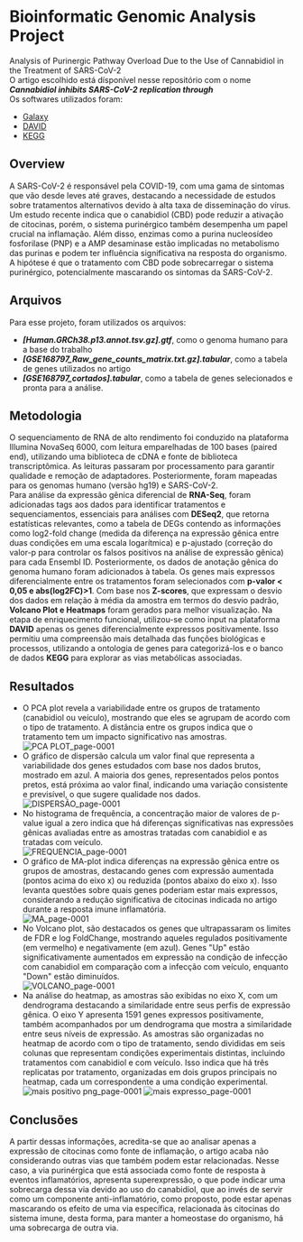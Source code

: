 # Bioinformatic Genomic Analysis Project 
Analysis of Purinergic Pathway Overload Due to the Use of Cannabidiol in the Treatment of SARS-CoV-2\
O artigo escolhido está dísponível nesse repositório com o nome ***Cannabidiol inhibits SARS-CoV-2 replication through***\
Os softwares utilizados foram:
- [Galaxy](https://usegalaxy.org)
- [DAVID](https://ngdc.cncb.ac.cn/databasecommons/database/id/3061)
- [KEGG](https://www.genome.jp/kegg/)

  
## Overview
A SARS-CoV-2 é responsável pela COVID-19, com uma gama de sintomas que vão desde leves até graves, destacando a necessidade de estudos sobre tratamentos alternativos devido à alta taxa de disseminação do vírus. Um estudo recente indica que o canabidiol (CBD) pode reduzir a ativação de citocinas, porém, o sistema purinérgico também desempenha um papel crucial na inflamação. Além disso, enzimas como a purina nucleosídeo fosforilase (PNP) e a AMP desaminase estão implicadas no metabolismo das purinas e podem ter influência significativa na resposta do organismo. A hipótese é que o tratamento com CBD pode sobrecarregar o sistema purinérgico, potencialmente mascarando os sintomas da SARS-CoV-2.


## Arquivos
Para esse projeto, foram utilizados os arquivos: 
- ***[Human.GRCh38.p13.annot.tsv.gz].gtf***, como o genoma humano para a base do trabalho
- ***[GSE168797_Raw_gene_counts_matrix.txt.gz].tabular***, como a tabela de genes utilizados no artigo
- ***[GSE168797_cortados].tabular***, como a tabela de genes selecionados e pronta para a análise.

  
## Metodologia
O sequenciamento de RNA de alto rendimento foi conduzido na plataforma Illumina NovaSeq 6000, com leitura emparelhadas de 100 bases (paired end), utilizando uma biblioteca de cDNA e fonte de biblioteca transcriptômica. As leituras passaram por processamento para garantir qualidade e remoção de adaptadores. Posteriormente, foram mapeadas para os genomas humano (versão hg19) e SARS-CoV-2.\
Para análise da expressão gênica diferencial de **RNA-Seq**, foram adicionadas tags aos dados para identificar tratamentos e sequenciamentos, essenciais para análises com **DESeq2**, que retorna estatísticas relevantes, como a tabela de DEGs contendo as informações como log2-fold change (medida da diferença na expressão gênica entre duas condições em uma escala logarítmica) e p-ajustado (correção do valor-p para controlar os falsos positivos na análise de expressão gênica) para cada Ensembl ID. Posteriormente, os dados de anotação gênica do genoma humano foram adicionados à tabela. Os genes mais expressos diferencialmente entre os tratamentos foram selecionados com **p-valor < 0,05 e abs(log2FC)>1**. Com base nos **Z-scores**, que expressam o desvio dos dados em relação à média da amostra em termos do desvio padrão, **Volcano Plot e Heatmaps** foram gerados para melhor visualização.
Na etapa de enriquecimento funcional, utilizou-se como input na plataforma **DAVID** apenas os genes diferencialmente expressos positivamente. Isso permitiu uma compreensão mais detalhada das funções biológicas e processos, utilizando a ontologia de genes para categorizá-los e o banco de dados **KEGG** para explorar as vias metabólicas associadas.


## Resultados
- O PCA plot revela a variabilidade entre os grupos de tratamento (canabidiol ou veículo), mostrando que eles se agrupam de acordo com o tipo de tratamento. A distância entre os grupos indica que o tratamento tem um impacto significativo nas amostras.\
 ![PCA PLOT_page-0001](https://github.com/SynbioLuancesarca/Genomic-Analysis-Project/assets/168687335/c9291b5e-22ff-4229-9291-d5b5a0bd729b)
- O gráfico de dispersão calcula um valor final que representa a variabilidade dos genes estudados com base nos dados brutos, mostrado em azul. A maioria dos genes, representados pelos pontos pretos, está próxima ao valor final, indicando uma variação consistente e previsível, o que sugere qualidade nos dados.\
  ![DISPERSÃO_page-0001](https://github.com/SynbioLuancesarca/Genomic-Analysis-Project/assets/168687335/e19fd9bb-6b94-4e49-8bb8-00ec6102acaa)
- No histograma de frequência, a concentração maior de valores de p-value igual a zero indica que há diferenças significativas nas expressões gênicas avaliadas entre as amostras tratadas com canabidiol e as tratadas com veículo.\
  ![FREQUENCIA_page-0001](https://github.com/SynbioLuancesarca/Genomic-Analysis-Project/assets/168687335/f092a8df-1bb2-4557-84fe-9894f91271d2)
- O gráfico de MA-plot indica diferenças na expressão gênica entre os grupos de amostras, destacando genes com expressão aumentada (pontos acima do eixo x) ou reduzida (pontos abaixo do eixo x). Isso levanta questões sobre quais genes poderiam estar mais expressos, considerando a redução significativa de citocinas indicada no artigo durante a resposta imune inflamatória.\
  ![MA_page-0001](https://github.com/SynbioLuancesarca/Genomic-Analysis-Project/assets/168687335/9418c34d-a1f1-4ecc-b945-fb4ca3adfff7)
- No Volcano plot, são destacados os genes que ultrapassaram os limites de FDR e log FoldChange, mostrando aqueles regulados positivamente (em vermelho) e negativamente (em azul). Genes "Up" estão significativamente aumentados em expressão na condição de infecção com canabidiol em comparação com a infecção com veículo, enquanto "Down" estão diminuídos.\
  ![VOLCANO_page-0001](https://github.com/SynbioLuancesarca/Genomic-Analysis-Project/assets/168687335/afc873c4-7d0c-42fc-a8bc-4d83e061a369)
- Na análise do heatmap, as amostras são exibidas no eixo X, com um dendrograma destacando a similaridade entre seus perfis de expressão gênica. O eixo Y apresenta 1591 genes expressos positivamente, também acompanhados por um dendrograma que mostra a similaridade entre seus níveis de expressão. As amostras são organizadas no heatmap de acordo com o tipo de tratamento, sendo divididas em seis colunas que representam condições experimentais distintas, incluindo tratamentos com canabidiol e com veículo. Isso indica que há três replicatas por tratamento, organizadas em dois grupos principais no heatmap, cada um correspondente a uma condição experimental.\
  ![mais positivo png_page-0001](https://github.com/SynbioLuancesarca/Genomic-Analysis-Project/assets/168687335/ec4991ff-9303-4265-a169-1c1b13fd91ed)
  ![mais expresso_page-0001](https://github.com/SynbioLuancesarca/Genomic-Analysis-Project/assets/168687335/b543847f-01f9-418d-80fe-5cc3ed489b29)


## Conclusões
A partir dessas informações, acredita-se que ao analisar apenas a expressão de citocinas como fonte de inflamação, o artigo acaba não considerando outras vias que também podem estar relacionadas. Nesse caso, a via purinérgica que está associada como fonte de resposta à eventos inflamatórios, apresenta superexpressão, o que pode indicar uma sobrecarga dessa via devido ao uso do canabidiol, que ao invés de servir como um componente anti-inflamatório, como proposto, pode estar apenas mascarando os efeito de uma via específica, relacionada às citocinas do sistema imune, desta forma, para manter a homeostase do organismo, há uma sobrecarga de outra via.
